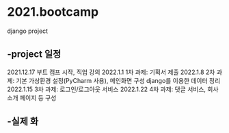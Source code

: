 # 2021.bootcamp
django project

## -project 일정
   2021.12.17 부트 캠프 시작, 직업 강의
   2022.1.1   1차 과제: 기획서 제출
   2022.1.8   2차 과제: 기본 가상환경 설정(PyCharm 사용), 메인화면 구성
                        django를 이용한 데이터 정리
   2022.1.15  3차 과제: 로그인/로그아웃 서비스
   2022.1.22  4차 과제: 댓글 서비스, 회사 소개 페이지 등 구성

## -실제 화
    
